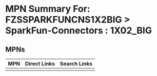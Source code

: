 



# MPN Summary For: FZSSPARKFUNCNS1X2BIG > SparkFun-Connectors : 1X02_BIG

## MPNs
  

|MPN|Direct Links|Search Links|
| :--- | :--- | :--- |
||||

